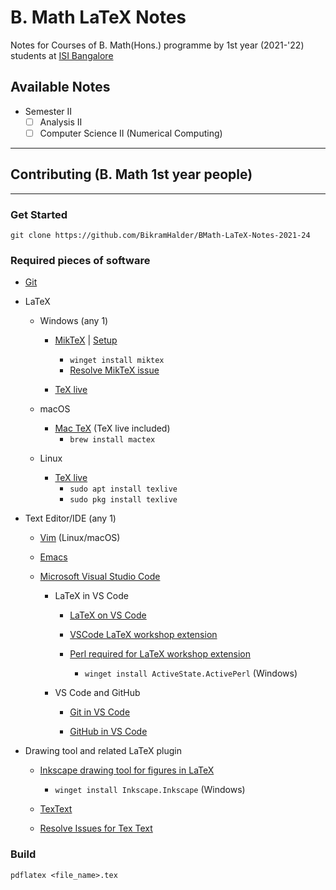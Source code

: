 # B. Math LaTeX Notes

Notes for Courses of B. Math(Hons.) programme by 1st year (2021-'22) students at [ISI Bangalore](https://www.isibang.ac.in)

## Available Notes

- Semester II
  - [ ] Analysis II
  - [ ] Computer Science II (Numerical Computing)
  <!-- - [ ] Statistics I (Intro to Stat with R) -->

<hr>

## Contributing (B. Math 1st year people)

<hr>

### Get Started

```{sh}
git clone https://github.com/BikramHalder/BMath-LaTeX-Notes-2021-24
```

### Required pieces of software

- [Git](https://git-scm.com/downloads)

- LaTeX

  - Windows (any 1)

    - [MikTeX](https://miktex.org/download) | [Setup](https://miktex.org/howto/install-miktex)

      - `winget install miktex`
      - [Resolve MikTeX issue](https://tex.stackexchange.com/questions/280631/new-font-file-not-found-with-miktex-installation)

    - [TeX live](https://tug.org/texlive/windows.html)

  - macOS
    - [Mac TeX](https://www.tug.org/mactex/) (TeX live included)
      - `brew install mactex`
  - Linux
    - [TeX live](https://www.tug.org/texlive/quickinstall.html)
      - `sudo apt install texlive`
      - `sudo pkg install texlive`

- Text Editor/IDE (any 1)

  - [Vim](https://www.vim.org/download.php) (Linux/macOS)

  - [Emacs](https://www.gnu.org/software/emacs/)

  - [Microsoft Visual Studio Code](https://code.visualstudio.com/)

    - LaTeX in VS Code

      - [LaTeX on VS Code](https://medium.com/@rcpassos/writing-latex-documents-in-visual-studio-code-with-latex-workshop-d9af6a6b2815)

      - [VSCode LaTeX workshop extension](https://marketplace.visualstudio.com/items?itemName=James-Yu.latex-workshop)

      - [Perl required for LaTeX workshop extension](https://www.activestate.com/products/perl/)
        - `winget install ActiveState.ActivePerl` (Windows)

    - VS Code and GitHub

      - [Git in VS Code](https://code.visualstudio.com/docs/editor/versioncontrol)

      - [GitHub in VS Code](https://code.visualstudio.com/docs/editor/github)

- Drawing tool and related LaTeX plugin

  - [Inkscape drawing tool for figures in LaTeX](https://castel.dev/post/lecture-notes-2/)

    - `winget install Inkscape.Inkscape` (Windows)

  - [TexText](https://github.com/textext/textext/releases/tag/1.8.1)

  - [Resolve Issues for Tex Text](https://textext.github.io/textext/usage/troubleshooting.html)

### Build

```{sh}
pdflatex <file_name>.tex
```
